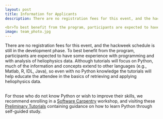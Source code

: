 ```yaml
---
layout: post
title: Information for Applicants
description: There are no registration fees for this event, and the hackweek schedule is still in the development phase.

<br>To best benefit from the program, participants are expected to have some experience with programming and/or with analysis of heliophysics data. Although tutorials will focus on Python, much of the information and concepts extend to other languages (e.g., Matlab, R, IDL, Java), so even with no Python knowledge the tutorials will help educate the attendee in the basics of retrieving and applying heliophysics data. For those who do not know Python or wish to improve their skills, we recommend enrolling in a <a href="https://software-carpentry.org/">Software Carpentry</a> workshop. 
image: team_photo.jpg
---
```

There are no registration fees for this event, and the hackweek schedule is still in the development phase. To best benefit from the program, participants are expected to have some experience with programming and with analysis of heliophysics data. Although tutorials will focus on Python, much of the information and concepts extend to other languages (e.g., Matlab, R, IDL, Java), so even with no Python knowledge the tutorials will help educate the attendee in the basics of retrieving and applying heliophysics data. 

<br>For those who do not know Python or wish to improve their skills, we recommend enrolling in a <a href="https://software-carpentry.org/">Software Carpentry</a> workshop, and visiting these <a href="https://icesat-2hackweek.github.io/preliminary/">Preliminary Tutorials</a> containing guidance on how to learn Python through self-guided study. 




